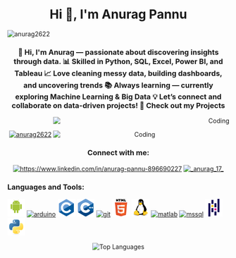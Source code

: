 

<h1 align="center">Hi 👋, I'm Anurag Pannu</h1>
<p align="left">
  <img src="https://komarev.com/ghpvc/?username=anurag2622&label=Profile%20views&color=0e75b6&style=flat" alt="anurag2622" />
</p>
<h3 align="center">👋 Hi, I'm Anurag — passionate about discovering insights through data.
📊 Skilled in Python, SQL, Excel, Power BI, and Tableau
📈 Love cleaning messy data, building dashboards, and uncovering trends
📚 Always learning — currently exploring Machine Learning & Big Data
💡 Let’s connect and collaborate on data-driven projects!
🚀 Check out my Projects</h3>

<p align="right">
  <img align="right" alt="Coding" width="400" src="https://cdn.dribbble.com/users/6201/screenshots/4809312/output_b3543c.gif">
</p>
</br>
<p align="center">
  <img align="right" alt="Coding" width="400" src="https://i.pinimg.com/originals/82/7d/c9/827dc9a71dab3da12a0ed7d2e0d78ee4.gif" alt="MasterHead">
</p>


<p align="center">
  <a href="https://github.com/ryo-ma/github-profile-trophy"><img src="https://github-profile-trophy.vercel.app/?username=anurag2622" alt="anurag2622" /></a>
</p>

<h3 align="center">Connect with me:</h3>
<p align="center">
  <a href="https://linkedin.com/in/https://www.linkedin.com/in/anurag-pannu-896690227" target="blank"><img align="center" src="https://raw.githubusercontent.com/rahuldkjain/github-profile-readme-generator/master/src/images/icons/Social/linked-in-alt.svg" alt="https://www.linkedin.com/in/anurag-pannu-896690227" height="30" width="40" /></a>
  <a href="https://instagram.com/_anurag_17_" target="blank"><img align="center" src="https://raw.githubusercontent.com/rahuldkjain/github-profile-readme-generator/master/src/images/icons/Social/instagram.svg" alt="_anurag_17_" height="30" width="40" /></a>
</p>

<h3 align="left">Languages and Tools:</h3>
<p align="left">
  <a href="https://developer.android.com" target="_blank" rel="noreferrer"><img src="https://raw.githubusercontent.com/devicons/devicon/master/icons/android/android-original-wordmark.svg" alt="android" width="40" height="40"/></a>
  <a href="https://www.arduino.cc/" target="_blank" rel="noreferrer"><img src="https://cdn.worldvectorlogo.com/logos/arduino-1.svg" alt="arduino" width="40" height="40"/></a>
  <a href="https://www.cprogramming.com/" target="_blank" rel="noreferrer"><img src="https://raw.githubusercontent.com/devicons/devicon/master/icons/c/c-original.svg" alt="c" width="40" height="40"/></a>
  <a href="https://www.w3schools.com/cpp/" target="_blank" rel="noreferrer"><img src="https://raw.githubusercontent.com/devicons/devicon/master/icons/cplusplus/cplusplus-original.svg" alt="cplusplus" width="40" height="40"/></a>
  <a href="https://git-scm.com/" target="_blank" rel="noreferrer"><img src="https://www.vectorlogo.zone/logos/git-scm/git-scm-icon.svg" alt="git" width="40" height="40"/></a>
  <a href="https://www.w3.org/html/" target="_blank" rel="noreferrer"><img src="https://raw.githubusercontent.com/devicons/devicon/master/icons/html5/html5-original-wordmark.svg" alt="html5" width="40" height="40"/></a>
  <a href="https://www.linux.org/" target="_blank" rel="noreferrer"><img src="https://raw.githubusercontent.com/devicons/devicon/master/icons/linux/linux-original.svg" alt="linux" width="40" height="40"/></a>
  <a href="https://www.mathworks.com/" target="_blank" rel="noreferrer"><img src="https://upload.wikimedia.org/wikipedia/commons/2/21/Matlab_Logo.png" alt="matlab" width="40" height="40"/></a>
  <a href="https://www.microsoft.com/en-us/sql-server" target="_blank" rel="noreferrer"><img src="https://www.svgrepo.com/show/303229/microsoft-sql-server-logo.svg" alt="mssql" width="40" height="40"/></a>
  <a href="https://pandas.pydata.org/" target="_blank" rel="noreferrer"><img src="https://raw.githubusercontent.com/devicons/devicon/2ae2a900d2f041da66e950e4d48052658d850630/icons/pandas/pandas-original.svg" alt="pandas" width="40" height="40"/></a>
  <a href="https://www.python.org" target="_blank" rel="noreferrer"><img src="https://raw.githubusercontent.com/devicons/devicon/master/icons/python/python-original.svg" alt="python" width="40" height="40"/></a>
</p>

<p align="center">
  <img src="https://github-readme-stats.vercel.app/api/top-langs/?username=anurag2622&layout=compact" alt="Top Languages">
</p>
